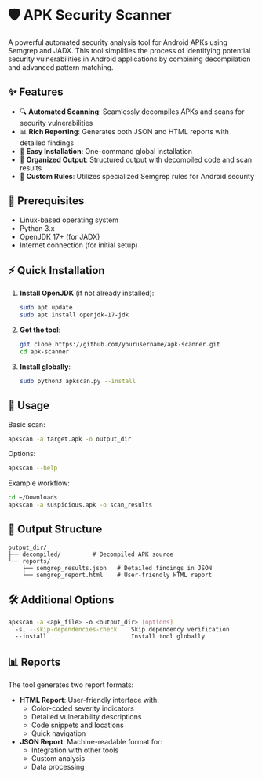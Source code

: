 # 🛡️ APK Security Scanner

A powerful automated security analysis tool for Android APKs using Semgrep and JADX. This tool simplifies the process of identifying potential security vulnerabilities in Android applications by combining decompilation and advanced pattern matching.

## ✨ Features

- 🔍 **Automated Scanning**: Seamlessly decompiles APKs and scans for security vulnerabilities
- 📊 **Rich Reporting**: Generates both JSON and HTML reports with detailed findings
- 🚀 **Easy Installation**: One-command global installation
- 📁 **Organized Output**: Structured output with decompiled code and scan results
- 🎯 **Custom Rules**: Utilizes specialized Semgrep rules for Android security

## 🔧 Prerequisites

- Linux-based operating system
- Python 3.x
- OpenJDK 17+ (for JADX)
- Internet connection (for initial setup)

## ⚡ Quick Installation

1. **Install OpenJDK** (if not already installed):
   ```bash
   sudo apt update
   sudo apt install openjdk-17-jdk
   ```

2. **Get the tool**:
   ```bash
   git clone https://github.com/yourusername/apk-scanner.git
   cd apk-scanner
   ```

3. **Install globally**:
   ```bash
   sudo python3 apkscan.py --install
   ```

## 📝 Usage

Basic scan:
```bash
apkscan -a target.apk -o output_dir
```

Options:
```bash
apkscan --help
```

Example workflow:
```bash
cd ~/Downloads
apkscan -a suspicious.apk -o scan_results
```

## 📂 Output Structure

```
output_dir/
├── decompiled/         # Decompiled APK source
└── reports/
    ├── semgrep_results.json   # Detailed findings in JSON
    └── semgrep_report.html    # User-friendly HTML report
```

## 🛠️ Additional Options

```bash
apkscan -a <apk_file> -o <output_dir> [options]
  -s, --skip-dependencies-check    Skip dependency verification
  --install                        Install tool globally
```

## 📊 Reports

The tool generates two report formats:
- **HTML Report**: User-friendly interface with:
  - Color-coded severity indicators
  - Detailed vulnerability descriptions
  - Code snippets and locations
  - Quick navigation
- **JSON Report**: Machine-readable format for:
  - Integration with other tools
  - Custom analysis
  - Data processing


